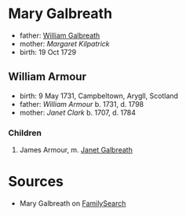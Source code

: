 # Mary Galbreath

- father: [William Galbreath](galbreath-william-1701.md)
- mother: *Margaret Kilpatrick*
- birth: 19 Oct 1729

## William Armour

- birth: 9 May 1731, Campbeltown, Arygll, Scotland
- father: *William Armour* b. 1731, d. 1798
- mother: *Janet Clark* b. 1707, d. 1784

### Children

1. James Armour, m. [Janet Galbreath](galbreath-janet-1752.md)

# Sources

- Mary Galbreath on [FamilySearch](https://www.familysearch.org/tree/person/details/KHY2-ZHF)
